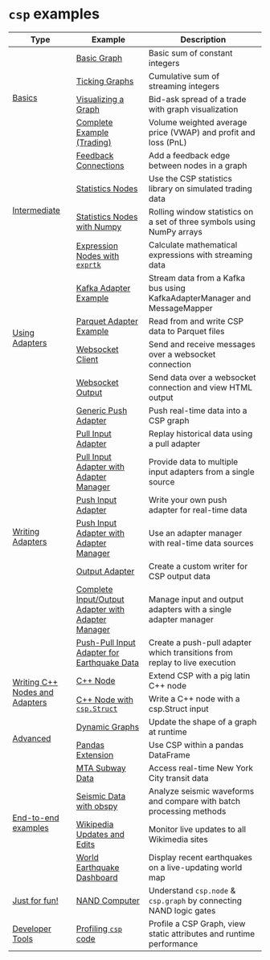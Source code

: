# `csp` examples

<table>
    <thead>
        <tr>
            <th>Type</th>
            <th>Example</th>
            <th>Description</th>
        </tr>
    </thead>
    <tbody>
        <!-- Basic -->
        <tr>
            <td rowspan=4><a href="./01_basics/">Basics</a></td>
            <td><a href="./01_basics/e1_basic.py">Basic Graph</a></td>
            <td>Basic sum of constant integers</td>
        </tr>
        <tr>
            <td><a href="./01_basics/e2_ticking.py">Ticking Graphs</a></td>
            <td>Cumulative sum of streaming integers</td>
        </tr>
        <tr>
            <td><a href="./01_basics/e3_show_graph.py">Visualizing a Graph</a></td>
            <td>Bid-ask spread of a trade with graph visualization</td>
        </tr>
        <tr>
            <td><a href="./01_basics/e4_trade_pnl.py">Complete Example (Trading)</a></td>
            <td>Volume weighted average price (VWAP) and profit and loss (PnL)</td>
        </tr>
        <!-- Intermediate -->
        <tr>
            <td rowspan=4><a href="./02_intermediate/">Intermediate</a></td>
            <td><a href="./02_intermediate/e1_feedback.py">Feedback Connections</a></td>
            <td>Add a feedback edge between nodes in a graph</td>
        </tr>
        <tr>
            <td><a href="./e02_intermediate/2_stats.py">Statistics Nodes</a></td>
            <td>Use the CSP statistics library on simulated trading data</td>
        </tr>
        <tr>
            <td><a href="./02_intermediate/e3_numpy_stats.py">Statistics Nodes with Numpy</a></td>
            <td>Rolling window statistics on a set of three symbols using NumPy arrays</td>
        </tr>
        <tr>
            <td><a href="./02_intermediate/e4_exprtk.py">Expression Nodes with <code>exprtk</code></a></td>
            <td>Calculate mathematical expressions with streaming data</td>
        </tr>
        <!-- Using Adapters -->
        <tr>
            <td rowspan=4><a href="./03_using_adapters/">Using Adapters</a></td>
            <td><a href="./03_using_adapters/kafka/e1_kafka.py">Kafka Adapter Example</a></td>
            <td>
                Stream data from a Kafka bus using KafkaAdapterManager and MessageMapper
            </td>
        </tr>
        <tr>
            <td><a href="./03_using_adapters/parquet/e1_parquet_write_read.py">Parquet Adapter Example</a></td>
            <td>
                Read from and write CSP data to Parquet files
            </td>
        </tr>
        <tr>
            <td><a href="./03_using_adapters/websocket/e1_websocket_client.py">Websocket Client</a></td>
            <td>
                Send and receive messages over a websocket connection
            </td>
        </tr>
        <tr>
            <td><a href="./03_using_adapters/websocket/e2_websocket_output.py">Websocket Output</a></td>
            <td>
                Send data over a websocket connection and view HTML output
            </td>
        </tr>
        <!-- Writing Adapters -->
        <tr>
            <td rowspan=8><a href="./04_writing_adapters/">Writing Adapters</a></td>
            <td><a href="./04_writing_adapters/e1_generic_push_adapter.py">Generic Push Adapter</a></td>
            <td>
                Push real-time data into a CSP graph
            </td>
        </tr>
        <tr>
            <td><a href="./04_writing_adapters/e2_pullinput.py">Pull Input Adapter</a></td>
            <td>
                Replay historical data using a pull adapter
            </td>
        </tr>
        <tr>
            <td><a href="./04_writing_adapters/e3_adaptermanager_pullinput.py">Pull Input Adapter with Adapter
                    Manager</a></td>
            <td>
                Provide data to multiple input adapters from a single source
            </td>
        </tr>
        <tr>
            <td><a href="./04_writing_adapters/e4_pushinput.py">Push Input Adapter</a></td>
            <td>
                Write your own push adapter for real-time data
            </td>
        </tr>
        <tr>
            <td><a href="./04_writing_adapters/e5_adaptermanager_pushinput.py">Push Input Adapter with Adapter
                    Manager</a></td>
            <td>
                Use an adapter manager with real-time data sources
            </td>
        </tr>
        <tr>
            <td><a href="./04_writing_adapters/e6_outputadapter.py">Output Adapter</a></td>
            <td>
                Create a custom writer for CSP output data
            </td>
        </tr>
        <tr>
            <td><a href="./04_writing_adapters/e7_adaptermanager_inputoutput.py">Complete Input/Output Adapter with
                    Adapter Manager</a></td>
            <td>
                Manage input and output adapters with a single adapter manager
            </td>
        </tr>
        <tr>
            <td><a href="./07_end_to_end/earthquake.ipynb">Push-Pull Input Adapter for Earthquake Data</a></td>
            <td>
                Create a push-pull adapter which transitions from replay to live execution
            </td>
        </tr>
        <!-- Writing C++ Nodes and Adapters -->
        <tr>
            <td rowspan=2><a href="./05_cpp/">Writing C++ Nodes and Adapters</a></td>
            <td><a href="./05_cpp/1_cpp_node/">C++ Node</a></td>
            <td>
                Extend CSP with a pig latin C++ node 
            </td>
        </tr>
        <tr>
            <td><a href="./05_cpp/2_cpp_node_with_struct/">C++ Node with <code>csp.Struct</code></a></td>
            <td>
                Write a C++ node with a csp.Struct input
            </td>
        </tr>
        <!-- Advanced -->
        <tr>
            <td rowspan=2><a href="./06_advanced/">Advanced</a></td>
            <td><a href="./06_advanced/e1_dynamic.py">Dynamic Graphs</a></td>
            <td>
                Update the shape of a graph at runtime
            </td>
        </tr>
        <tr>
            <td><a href="./06_advanced/e2_pandas_extension.py">Pandas Extension</a></td>
            <td>
                Use CSP within a pandas DataFrame
            </td>
        </tr>
        <!-- End-to-end examples -->
        <tr>
            <td rowspan=4><a href="./07_end_to_end/">End-to-end examples</a></td>
            <td><a href="./07_end_to_end/mta.ipynb">MTA Subway Data</a></td>
            <td>
                Access real-time New York City transit data
            </td>
        </tr>
        <tr>
            <td><a href="./07_end_to_end/seismic_waveform.ipynb">Seismic Data with obspy</a></td>
            <td>
                Analyze seismic waveforms and compare with batch processing methods
            </td>
        </tr>
        <tr>
            <td><a href="./07_end_to_end/wikimedia.ipynb">Wikipedia Updates and Edits</a></td>
            <td>
                Monitor live updates to all Wikimedia sites
            </td>
        </tr>
        <tr>
            <td><a href="./07_end_to_end/earthquake.ipynb">World Earthquake Dashboard</a></td>
            <td>
                Display recent earthquakes on a live-updating world map
            </td>
        </tr>
        <!-- Others -->
        <tr>
            <td><a href="./98_just_for_fun/">Just for fun!</a></td>
            <td><a href="./98_just_for_fun/e1_csp_nand_computer.py">NAND Computer</a></td>
            <td>
                Understand <code>csp.node</code> & <code>csp.graph</code> by connecting NAND logic gates
            </td>
        </tr>
        <tr>
            <td><a href="./99_developer_tools/">Developer Tools</a></td>
            <td><a href="./99_developer_tools/e1_profiling.py">Profiling <code>csp</code> code</a></td>
            <td>
                Profile a CSP Graph, view static attributes and runtime performance
            </td>
        </tr>
    </tbody>
</table>
